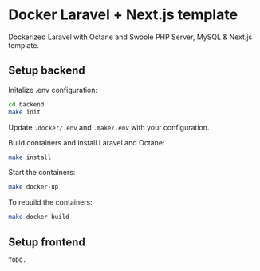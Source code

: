# Docker Laravel + Next.js template
Dockerized Laravel with Octane and Swoole PHP Server, MySQL & Next.js template.

## Setup backend

Initalize .env configuration:
```bash
cd backend
make init
```

Update `.docker/.env` and `.make/.env` with your configuration.

Build containers and install Laravel and Octane:

```bash
make install
```

Start the containers:

```bash
make docker-up
```

To rebuild the containers:

```bash
make docker-build
```

## Setup frontend

```
TODO.
```